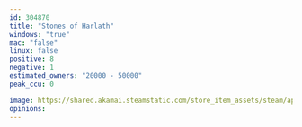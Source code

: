 ```yaml
---
id: 304870
title: "Stones of Harlath"
windows: "true"
mac: "false"
linux: false
positive: 8
negative: 1
estimated_owners: "20000 - 50000"
peak_ccu: 0

image: https://shared.akamai.steamstatic.com/store_item_assets/steam/apps/304870/header.jpg?t=1629661341
opinions:
---
```

